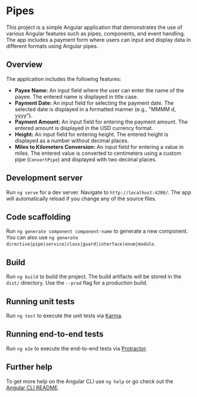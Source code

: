 # Pipes

This project is a simple Angular application that demonstrates the use of various Angular features such as pipes, components, and event handling. The app includes a payment form where users can input and display data in different formats using Angular pipes.

## Overview

The application includes the following features:

- **Payee Name:** An input field where the user can enter the name of the payee. The entered name is displayed in title case.
- **Payment Date:** An input field for selecting the payment date. The selected date is displayed in a formatted manner (e.g., "MMMM d, yyyy").
- **Payment Amount:** An input field for entering the payment amount. The entered amount is displayed in the USD currency format.
- **Height:** An input field for entering height. The entered height is displayed as a number without decimal places.
- **Miles to Kilometers Conversion:** An input field for entering a value in miles. The entered value is converted to centimeters using a custom pipe (`ConvertPipe`) and displayed with two decimal places.

## Development server

Run `ng serve` for a dev server. Navigate to `http://localhost:4200/`. The app will automatically reload if you change any of the source files.

## Code scaffolding

Run `ng generate component component-name` to generate a new component. You can also use `ng generate directive|pipe|service|class|guard|interface|enum|module`.

## Build

Run `ng build` to build the project. The build artifacts will be stored in the `dist/` directory. Use the `--prod` flag for a production build.

## Running unit tests

Run `ng test` to execute the unit tests via [Karma](https://karma-runner.github.io).

## Running end-to-end tests

Run `ng e2e` to execute the end-to-end tests via [Protractor](http://www.protractortest.org/).

## Further help

To get more help on the Angular CLI use `ng help` or go check out the [Angular CLI README](https://github.com/angular/angular-cli/blob/master/README.md).
